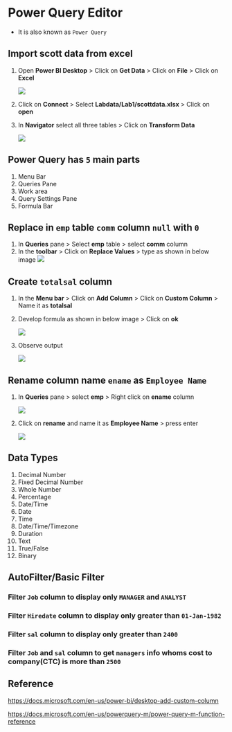 
# Power Query Editor
- It is also known as `Power Query`


## Import scott data from excel
1. Open **Power BI Desktop** > Click on **Get Data** > Click on **File** > Click on **Excel**

    ![](https://github.com/rritec/powerbi/blob/master/images/PBI_0081.png?raw=true)
    
1. Click on **Connect** > Select **Labdata/Lab1/scottdata.xlsx** > Click on **open**
1. In **Navigator** select all three tables > Click on **Transform Data**

    ![](https://github.com/rritec/powerbi/blob/master/images/PBI_0082.png?raw=true)

## Power Query has `5` main parts
1. Menu Bar
1. Queries Pane
1. Work area
1. Query Settings Pane
1. Formula Bar

## Replace in `emp` table `comm` column `null` with `0`
1. In **Queries** pane  > Select **emp** table > select **comm** column
1. In the **toolbar** > Click on **Replace Values** > type as shown in below image
    ![](https://github.com/rritec/powerbi/blob/master/images/PBI_0083.png?raw=true)



## Create `totalsal` column
1. In the **Menu bar** > Click on **Add Column** > Click on **Custom Column** > Name it as **totalsal**
1. Develop formula as shown in below image > Click on **ok**

    ![](https://github.com/rritec/powerbi/blob/master/images/PBI_0084.png?raw=true)
1. Observe output
   
   ![](https://github.com/rritec/powerbi/blob/master/images/PBI_0086.png?raw=true)

## Rename column name `ename` as `Employee Name`
1. In **Queries** pane > select **emp** > Right click on **ename** column 

    ![](https://github.com/rritec/powerbi/blob/master/images/PBI_0087.png?raw=true)
    
1. Click on **rename** and name it as **Employee Name** > press enter

    ![](https://github.com/rritec/powerbi/blob/master/images/PBI_0088.png?raw=true)


## Data Types
1. Decimal Number
2. Fixed Decimal Number
3. Whole Number
4. Percentage
5. Date/Time
6. Date
7. Time
8. Date/Time/Timezone
9. Duration
10. Text
11. True/False
12. Binary

## AutoFilter/Basic Filter

### Filter `Job` column to display only `MANAGER` and `ANALYST`

### Filter `Hiredate` column to display only greater than `01-Jan-1982`

### Filter `sal` column to display only greater than `2400`

### Filter `Job` and `sal` column to get `managers` info whoms cost to company(CTC) is more than `2500`

## Reference 
https://docs.microsoft.com/en-us/power-bi/desktop-add-custom-column

https://docs.microsoft.com/en-us/powerquery-m/power-query-m-function-reference


```python

```
